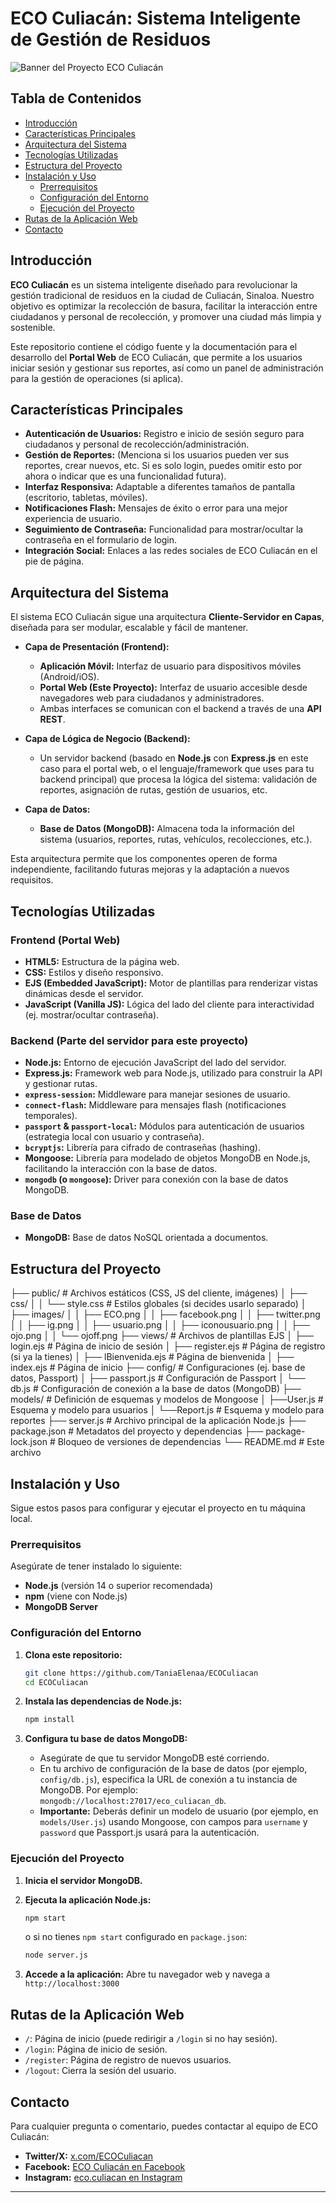 # ECO Culiacán: Sistema Inteligente de Gestión de Residuos

![Banner del Proyecto ECO Culiacán](ECO.png) 
## Tabla de Contenidos

- [Introducción](#-introducción)
- [Características Principales](#-características-principales)
- [Arquitectura del Sistema](#-arquitectura-del-sistema)
- [Tecnologías Utilizadas](#-tecnologías-utilizadas)
- [Estructura del Proyecto](#-estructura-del-proyecto)
- [Instalación y Uso](#-instalación-y-uso)
  - [Prerrequisitos](#prerrequisitos)
  - [Configuración del Entorno](#configuración-del-entorno)
  - [Ejecución del Proyecto](#ejecución-del-proyecto)
- [Rutas de la Aplicación Web](#-rutas-de-la-aplicación-web)
- [Contacto](#-contacto)

## Introducción

**ECO Culiacán** es un sistema inteligente diseñado para revolucionar la gestión tradicional de residuos en la ciudad de Culiacán, Sinaloa. Nuestro objetivo es optimizar la recolección de basura, facilitar la interacción entre ciudadanos y personal de recolección, y promover una ciudad más limpia y sostenible.

Este repositorio contiene el código fuente y la documentación para el desarrollo del **Portal Web** de ECO Culiacán, que permite a los usuarios iniciar sesión y gestionar sus reportes, así como un panel de administración para la gestión de operaciones (si aplica).

## Características Principales

* **Autenticación de Usuarios:** Registro e inicio de sesión seguro para ciudadanos y personal de recolección/administración.
* **Gestión de Reportes:** (Menciona si los usuarios pueden ver sus reportes, crear nuevos, etc. Si es solo login, puedes omitir esto por ahora o indicar que es una funcionalidad futura).
* **Interfaz Responsiva:** Adaptable a diferentes tamaños de pantalla (escritorio, tabletas, móviles).
* **Notificaciones Flash:** Mensajes de éxito o error para una mejor experiencia de usuario.
* **Seguimiento de Contraseña:** Funcionalidad para mostrar/ocultar la contraseña en el formulario de login.
* **Integración Social:** Enlaces a las redes sociales de ECO Culiacán en el pie de página.

## Arquitectura del Sistema

El sistema ECO Culiacán sigue una arquitectura **Cliente-Servidor en Capas**, diseñada para ser modular, escalable y fácil de mantener.

* **Capa de Presentación (Frontend):**
    * **Aplicación Móvil:** Interfaz de usuario para dispositivos móviles (Android/iOS).
    * **Portal Web (Este Proyecto):** Interfaz de usuario accesible desde navegadores web para ciudadanos y administradores.
    * Ambas interfaces se comunican con el backend a través de una **API REST**.

* **Capa de Lógica de Negocio (Backend):**
    * Un servidor backend (basado en **Node.js** con **Express.js** en este caso para el portal web, o el lenguaje/framework que uses para tu backend principal) que procesa la lógica del sistema: validación de reportes, asignación de rutas, gestión de usuarios, etc.

* **Capa de Datos:**
    * **Base de Datos (MongoDB):** Almacena toda la información del sistema (usuarios, reportes, rutas, vehículos, recolecciones, etc.).

Esta arquitectura permite que los componentes operen de forma independiente, facilitando futuras mejoras y la adaptación a nuevos requisitos.

## Tecnologías Utilizadas

### Frontend (Portal Web)
* **HTML5:** Estructura de la página web.
* **CSS:** Estilos y diseño responsivo.
* **EJS (Embedded JavaScript):** Motor de plantillas para renderizar vistas dinámicas desde el servidor.
* **JavaScript (Vanilla JS):** Lógica del lado del cliente para interactividad (ej. mostrar/ocultar contraseña).

### Backend (Parte del servidor para este proyecto)
* **Node.js:** Entorno de ejecución JavaScript del lado del servidor.
* **Express.js:** Framework web para Node.js, utilizado para construir la API y gestionar rutas.
* **`express-session`:** Middleware para manejar sesiones de usuario.
* **`connect-flash`:** Middleware para mensajes flash (notificaciones temporales).
* **`passport` & `passport-local`:** Módulos para autenticación de usuarios (estrategia local con usuario y contraseña).
* **`bcryptjs`:** Librería para cifrado de contraseñas (hashing).
* **Mongoose:** Librería para modelado de objetos MongoDB en Node.js, facilitando la interacción con la base de datos.
* **`mongodb` (o `mongoose`):** Driver para conexión con la base de datos MongoDB.

### Base de Datos
* **MongoDB:** Base de datos NoSQL orientada a documentos.

## Estructura del Proyecto
├── public/                 # Archivos estáticos (CSS, JS del cliente, imágenes)
│   ├── css/
│   │   └── style.css       # Estilos globales (si decides usarlo separado)
│   ├── images/
│   │   ├── ECO.png
│   │   ├── facebook.png
│   │   ├── twitter.png
│   │   ├── ig.png
│   │   ├── usuario.png
│   │   ├── iconousuario.png
│   │   ├── ojo.png
│   │   └── ojoff.png
├── views/                  # Archivos de plantillas EJS
│   ├── login.ejs           # Página de inicio de sesión
│   ├── register.ejs        # Página de registro (si ya la tienes)
│   ├── lBienvenida.ejs     # Página de bienvenida
│   ├── index.ejs           # Página de inicio
├── config/                 # Configuraciones (ej. base de datos, Passport)
│   ├── passport.js         # Configuración de Passport
│   └── db.js               # Configuración de conexión a la base de datos (MongoDB)
├── models/                 # Definición de esquemas y modelos de Mongoose
│   ├──User.js             # Esquema y modelo para usuarios
│   └──Report.js           # Esquema y modelo para reportes
├── server.js               # Archivo principal de la aplicación Node.js
├── package.json            # Metadatos del proyecto y dependencias
├── package-lock.json       # Bloqueo de versiones de dependencias
└── README.md               # Este archivo
## Instalación y Uso

Sigue estos pasos para configurar y ejecutar el proyecto en tu máquina local.

### Prerrequisitos

Asegúrate de tener instalado lo siguiente:

* **Node.js** (versión 14 o superior recomendada)
* **npm** (viene con Node.js)
* **MongoDB Server** 

### Configuración del Entorno

1.  **Clona este repositorio:**
    ```bash
    git clone https://github.com/TaniaElenaa/ECOCuliacan
    cd ECOCuliacan
    ```

2.  **Instala las dependencias de Node.js:**
    ```bash
    npm install
    ```

3.  **Configura tu base de datos MongoDB:**
    * Asegúrate de que tu servidor MongoDB esté corriendo.
    * En tu archivo de configuración de la base de datos (por ejemplo, `config/db.js`), especifica la URL de conexión a tu instancia de MongoDB. Por ejemplo: `mongodb://localhost:27017/eco_culiacan_db`.
    * **Importante:** Deberás definir un modelo de usuario (por ejemplo, en `models/User.js`) usando Mongoose, con campos para `username` y `password` que Passport.js usará para la autenticación.

### Ejecución del Proyecto

1.  **Inicia el servidor MongoDB.**
2.  **Ejecuta la aplicación Node.js:**
    ```bash
    npm start
    ```
    o si no tienes `npm start` configurado en `package.json`:
    ```bash
    node server.js
    ```
  

3.  **Accede a la aplicación:**
    Abre tu navegador web y navega a `http://localhost:3000` 

## Rutas de la Aplicación Web

* `/`: Página de inicio (puede redirigir a `/login` si no hay sesión).
* `/login`: Página de inicio de sesión.
* `/register`: Página de registro de nuevos usuarios.
* `/logout`: Cierra la sesión del usuario.




## Contacto

Para cualquier pregunta o comentario, puedes contactar al equipo de ECO Culiacán:

* **Twitter/X:** [x.com/ECOCuliacan](https://x.com/ECOCuliacan)
* **Facebook:** [ECO Culiacán en Facebook](https://www.facebook.com/people/ECO-Culiac%C3%A1n/61576558111783/)
* **Instagram:** [eco.culiacan en Instagram](https://www.instagram.com/eco.culiacan/profilecard/)

---
